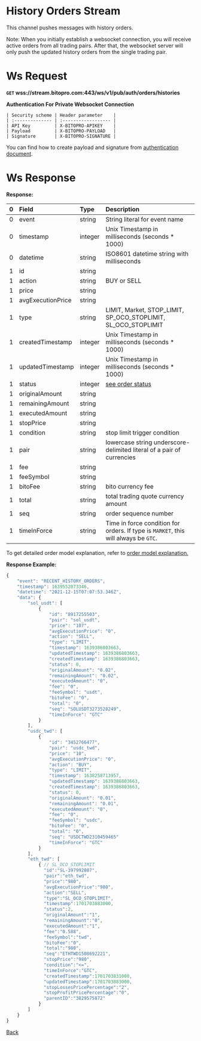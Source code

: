 # History Orders Stream
This channel pushes messages with history orders.

Note: When you initially establish a websocket connection, you will receive active orders from all trading pairs. After that, the websocket server will only push the updated history orders from the single trading pair.

# Ws Request

**`GET` wss://stream.bitopro.com:443/ws/v1/pub/auth/orders/histories**

**Authentication For Private Websocket Connection**

    | Security scheme | Header parameter    |
    | :-------------- | :------------------ |
    | API Key         | X-BITOPRO-APIKEY    |
    | Payload         | X-BITOPRO-PAYLOAD   |
    | Signature       | X-BITOPRO-SIGNATURE |
You can find how to create payload and signature from [authentication document](../../README.md#api-security-protocol).

# Ws Response

**Response:**

| 0    | Field             | Type    | Description                                                                         |
| :--- | :---------------- | :------ | :---------------------------------------------------------------------------------- |
| 0    | event             | string  | String literal for event name                                                       |
| 0    | timestamp         | integer | Unix Timestamp in milliseconds (seconds * 1000)                                     |
| 0    | datetime          | string  | ISO8601 datetime string with milliseconds                                           |
| 1    | id                | string  |                                                                                     |
| 1    | action            | string  | BUY or SELL                                                                         |
| 1    | price             | string  |                                                                                     |
| 1    | avgExecutionPrice | string  |                                                                                     |
| 1    | type              | string  | LIMIT, Market, STOP_LIMIT, SP_OCO_STOPLIMIT, SL_OCO_STOPLIMIT                                                        |
| 1    | createdTimestamp  | integer | Unix Timestamp in milliseconds (seconds * 1000)                                     |
| 1    | updatedTimestamp  | integer | Unix Timestamp in milliseconds (seconds * 1000)                                     |
| 1    | status            | integer | [see order status](../../model.md#order-status-explanation)                                      |
| 1    | originalAmount    | string  |                                                                                     |
| 1    | remainingAmount   | string  |                                                                                     |
| 1    | executedAmount    | string  |                                                                                     |
| 1    | stopPrice         | string  |                                                                                     |
| 1    | condition         | string  | stop limit trigger condition                                                        |
| 1    | pair              | string  | lowercase string underscore-delimited literal of a pair of currencies               |
| 1    | fee               | string  |                                                                                     |
| 1    | feeSymbol         | string  |                                                                                     |
| 1    | bitoFee           | string  | bito currency fee                                                                   |
| 1    | total             | string  | total trading quote currency amount                                                 |
| 1    | seq               | string  | order sequence number                                                               |
| 1    | timeInForce       | string  | Time in force condition for orders. If type is `MARKET`, this will always be `GTC`. | `GTC` | `GTC`, `POST_ONLY` | POST_ONLY |
 
To get detailed order model explanation, refer to [order model explanation.](../../../model.md#order-model-explanation)

**Response Example:**

```javascript
{
    "event": "RECENT_HISTORY_ORDERS",
    "timestamp": 1639552073346,
    "datetime": "2021-12-15T07:07:53.346Z",
    "data": {
        "sol_usdt": [
            {
                "id": "8917255503",
                "pair": "sol_usdt",
                "price": "107",
                "avgExecutionPrice": "0",
                "action": "SELL",
                "type": "LIMIT",
                "timestamp": 1639386803663,
                "updatedTimestamp": 1639386803663,
                "createdTimestamp": 1639386803663,
                "status": 0,
                "originalAmount": "0.02",
                "remainingAmount": "0.02",
                "executedAmount": "0",
                "fee": "0",
                "feeSymbol": "usdt",
                "bitoFee": "0",
                "total": "0",
                "seq": "SOLUSDT3273528249",
                "timeInForce": "GTC"
            }
        ],
        "usdc_twd": [
            {
                "id": "3452766477",
                "pair": "usdc_twd",
                "price": "10",
                "avgExecutionPrice": "0",
                "action": "BUY",
                "type": "LIMIT",
                "timestamp": 1638258713957,
                "updatedTimestamp": 1639386803663,
                "createdTimestamp": 1639386803663,
                "status": 0,
                "originalAmount": "0.01",
                "remainingAmount": "0.01",
                "executedAmount": "0",
                "fee": "0",
                "feeSymbol": "usdc",
                "bitoFee": "0",
                "total": "0",
                "seq": "USDCTWD2310459465"
                "timeInForce": "GTC"
            }
        ],
        "eth_twd": [
            { // SL_OCO_STOPLIMIT
              "id":"SL-397992807",
              "pair":"eth_twd",
              "price":"980",
              "avgExecutionPrice":"980",
              "action":"SELL",
              "type":"SL_OCO_STOPLIMIT",
              "timestamp":1701703883000,
              "status":2,
              "originalAmount":"1",
              "remainingAmount":"0",
              "executedAmount":"1",
              "fee":"0.588",
              "feeSymbol":"twd",
              "bitoFee":"0",
              "total":"980",
              "seq":"ETHTWD1508692221",
              "stopPrice":"980",
              "condition":"<=",
              "timeInForce":"GTC",
              "createdTimestamp":1701703831000,
              "updatedTimestamp":1701703883000,
              "stopLossesPricePercentage":"2",
              "stopProfitPricePercentage":"0",
              "parentID":"3829575872"
            }
        ]
    }
}
```
[Back](README.md)
